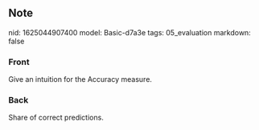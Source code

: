 ## Note
nid: 1625044907400
model: Basic-d7a3e
tags: 05_evaluation
markdown: false

### Front
Give an intuition for the Accuracy measure.

### Back
Share of correct predictions.
